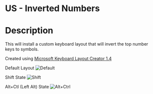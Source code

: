 US - Inverted Numbers
=====================

Description
===========

This will install a custom keyboard layout that will invert the top number keys to symbols.

Created using [Microsoft Keyboard Layout Creator 1.4](http://www.microsoft.com/en-us/download/details.aspx?id=22339)

Default Layout
![Default](https://raw.githubusercontent.com/tmbtech/US---Inverted-Numbers/master/Default.PNG)

Shift State
![Shift](https://raw.githubusercontent.com/tmbtech/US---Inverted-Numbers/master/Shift.PNG)

Alt+Ctl (Left Alt) State
![Alt+Ctrl](https://raw.githubusercontent.com/tmbtech/US---Inverted-Numbers/master/Alt+Ctrl.PNG)